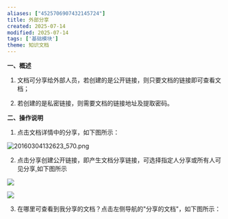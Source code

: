 ```yaml
---
aliases: ["4525706907432145724"]
title: 外部分享
created: 2025-07-14
modified: 2025-07-14
tags: ['基础模块']
theme: 知识文档
---
```


**一、概述**

1. 文档可分享给外部人员，若创建的是公开链接，则只要文档的链接即可查看文档；

2. 若创建的是私密链接，则需要文档的链接地址及提取密码。

**二、操作说明**

1. 点击文档详情中的分享，如下图所示：

![](a9562d48b252f9d7755c9fc48d13b293.jpg "20160304132623_570.png")

2. 点击分享创建公开链接，即产生文档分享链接，可选择指定人分享或所有人可见分享,如下图所示

![](https://myhelpdoc.oss-cn-heyuan.aliyuncs.com/mdimages/e0a0e6c65c5b482a5bdfa37ebc46662e.jpg)

![](https://myhelpdoc.oss-cn-heyuan.aliyuncs.com/mdimages/b551970cc9bb661b6b177cf5c3a89534.jpg)

3. 在哪里可查看到我分享的文档？点击左侧导航的"分享的文档"，如下图所示：

